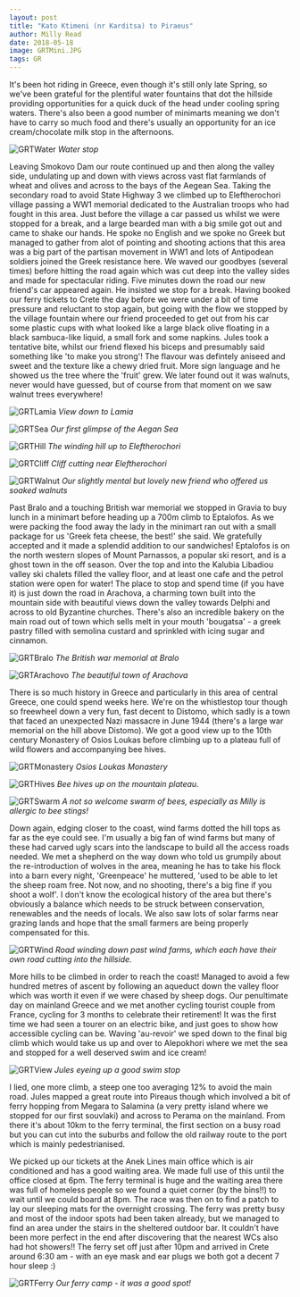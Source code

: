 ```yaml
---
layout: post
title: "Kato Ktimeni (nr Karditsa) to Piraeus"
author: Milly Read
date: 2018-05-18
image: GRTMini.JPG
tags: GR
---
```


It's been hot riding in Greece, even though it's still only late Spring, so we've been grateful for the plentiful water fountains that dot the hillside providing opportunities for a quick duck of the head under cooling spring waters. There's also been a good number of minimarts meaning we don't have to carry so much food and there's usually an opportunity for an ice cream/chocolate milk stop in the afternoons.

![GRTWater](assets/img/GRTWater.JPG) *Water stop*

Leaving Smokovo Dam our route continued up and then along the valley side, undulating up and down with views across vast flat farmlands of wheat and olives and across to the bays of the Aegean Sea. Taking the secondary road to avoid State Highway 3 we climbed up to Eleftherochori village passing a WW1 memorial dedicated to the Australian troops who had fought in this area. Just before the village a car passed us whilst we were stopped for a break, and a large bearded man with a big smile got out and came to shake our hands. He spoke no English and we spoke no Greek but managed to gather from alot of pointing and shooting actions that this area was a big part of the partisan movement in WW1 and lots of Antipodean soldiers joined the Greek resistance here. We waved our goodbyes (several times) before hitting the road again which was cut deep into the valley sides and made for spectacular riding. Five minutes down the road our new friend's car appeared again. He insisted we stop for a break. Having booked our ferry tickets to Crete the day before we were under a bit of time pressure and reluctant to stop again, but going with the flow we stopped by the village fountain where our friend proceeded to get out from his car some plastic cups with what looked like a large black olive floating in a black sambuca-like liquid, a small fork and some napkins. Jules took a tentative bite, whilst our friend flexed his biceps and presumably said something like 'to make you strong'! The flavour was defintely aniseed and sweet and the texture like a chewy dried fruit. More sign language and he showed us the tree where the 'fruit' grew. We later found out it was walnuts, never would have guessed, but of course from that moment on we saw walnut trees everywhere!

![GRTLamia](assets/img/GRTLamia.jpg) *View down to Lamia*

![GRTSea](assets/img/GRTSea.JPG) *Our first glimpse of the Aegan Sea*

![GRTHill](assets/img/GRTHill.jpg) *The winding hill up to Eleftherochori*

![GRTCliff](assets/img/GRTCliff.jpg) *Cliff cutting near Eleftherochori*

![GRTWalnut](assets/img/GRTWalnut.jpg) *Our slightly mental but lovely new friend who offered us soaked walnuts*

Past Bralo and a touching British war memorial we stopped in Gravia to buy lunch in a minimart before heading up a 700m climb to Eptalofos. As we were packing the food away the lady in the minimart ran out with a small package for us 'Greek feta cheese, the best!' she said. We gratefully accepted and it made a splendid addition to our sandwiches! Eptalofos is on the north western slopes of Mount Parnassos, a popular ski resort, and is a ghost town in the off season. Over the top and into the Kalubia Libadiou valley ski chalets filled the valley floor, and at least one cafe and the petrol station were open for water! The place to stop and spend time (if you have it) is just down the road in Arachova, a charming town built into the mountain side with beautiful views down the valley towards Delphi and across to old Byzantine churches. There's also an incredible bakery on the main road out of town which sells melt in your mouth 'bougatsa' - a greek pastry filled with semolina custard and sprinkled with icing sugar and cinnamon.

![GRTBralo](assets/img/GRTBralo.JPG) *The British war memorial at Bralo*

![GRTArachovo](assets/img/GRTArachovo.JPG) *The beautiful town of Arachova*

There is so much history in Greece and particularly in this area of central Greece, one could spend weeks here. We're on the whistlestop tour though so freewheel down a very fun, fast decent to Distomo, which sadly is a town that faced an unexpected Nazi massacre in June 1944 (there's a large war memorial on the hill above Distomo). We got a good view up to the 10th century Monastery of Osios Loukas before climbing up to a plateau full of wild flowers and accompanying bee hives. 

![GRTMonastery](assets/img/GRTMonastery.JPG) *Osios Loukas Monastery*

![GRTHives](assets/img/GRTHives.jpg) *Bee hives up on the mountain plateau.*

![GRTSwarm](assets/img/GRTSwarm.JPG) *A not so welcome swarm of bees, especially as Milly is allergic to bee stings!*

Down again, edging closer to the coast, wind farms dotted the hill tops as far as the eye could see. I'm usually a big fan of wind farms but many of these had carved ugly scars into the landscape to build all the access roads needed. We met a shepherd on the way down who told us grumpily about the re-introduction of wolves in the area, meaning he has to take his flock into a barn every night, 'Greenpeace' he muttered, 'used to be able to let the sheep roam free. Not now, and no shooting, there's a big fine if you shoot a wolf'. I don't know the ecological history of the area but there's obviously a balance which needs to be struck between conservation, renewables and the needs of locals. We also saw lots of solar farms near grazing lands and hope that the small farmers are being properly compensated for this.

![GRTWind](assets/img/GRTWind.jpg) *Road winding down past wind farms, which each have their own road cutting into the hillside.*

More hills to be climbed in order to reach the coast! Managed to avoid a few hundred metres of ascent by following an aqueduct down the valley floor which was worth it even if we were chased by sheep dogs. Our penultimate day on mainland Greece and we met another cycling tourist couple from France, cycling for 3 months to celebrate their retirement! It was the first time we had seen a tourer on an electric bike, and just goes to show how accessible cycling can be. Waving 'au-revoir' we sped down to the final big climb which would take us up and over to Alepokhori where we met the sea and stopped for a well deserved swim and ice cream!

![GRTView](assets/img/GRTView.jpg) *Jules eyeing up a good swim stop*

I lied, one more climb, a steep one too averaging 12% to avoid the main road. Jules mapped a great route into Pireaus though which involved a bit of ferry hopping from Megara to Salamina (a very pretty island where we stopped for our first souvlaki) and across to Perama on the mainland. From there it's about 10km to the ferry terminal, the first section on a busy road but you can cut into the suburbs and follow the old railway route to the port which is mainly pedestrianised. 

We picked up our tickets at the Anek Lines main office which is air conditioned and has a good waiting area. We made full use of this until the office closed at 6pm. The ferry terminal is huge and the waiting area there was full of homeless people so we found a quiet corner (by the bins!!) to wait until we could board at 8pm. The race was then on to find a patch to lay our sleeping mats for the overnight crossing. The ferry was pretty busy and most of the indoor spots had been taken already, but we managed to find an area under the stairs in the sheltered outdoor bar. It couldn't have been more perfect in the end after discovering that the nearest WCs also had hot showers!! The ferry set off just after 10pm and arrived in Crete around 6:30 am - with an eye mask and ear plugs we both got a decent 7 hour sleep :)

![GRTFerry](assets/img/GRTFerry.jpg) *Our ferry camp - it was a good spot!*
